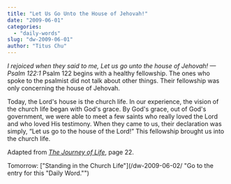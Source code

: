 ```yaml
---
title: "Let Us Go Unto the House of Jehovah!"
date: "2009-06-01"
categories: 
  - "daily-words"
slug: "dw-2009-06-01"
author: "Titus Chu"
---
```


_I rejoiced when they said to me, Let us go unto the house of Jehovah! — Psalm 122:1_ Psalm 122 begins with a healthy fellowship. The ones who spoke to the psalmist did not talk about other things. Their fellowship was only concerning the house of Jehovah.

Today, the Lord's house is the church life. In our experience, the vision of the church life began with God's grace. By God's grace, out of God's government, we were able to meet a few saints who really loved the Lord and who loved His testimony. When they came to us, their declaration was simply, “Let us go to the house of the Lord!” This fellowship brought us into the church life.

Adapted from [_The Journey of Life_](/book-journey-of-life/ "Go to the entry for this book."), page 22.

Tomorrow: ["Standing in the Church Life"](/dw-2009-06-02/ "Go to the entry for this "Daily Word."")
